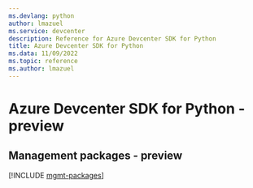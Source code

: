 ```yaml
---
ms.devlang: python
author: lmazuel
ms.service: devcenter
description: Reference for Azure Devcenter SDK for Python
title: Azure Devcenter SDK for Python
ms.data: 11/09/2022
ms.topic: reference
ms.author: lmazuel
---
```

# Azure Devcenter SDK for Python - preview

## Management packages - preview
[!INCLUDE [mgmt-packages](devcenter-mgmt-index.md)]